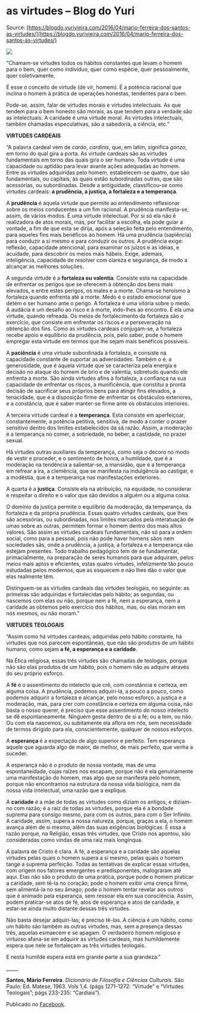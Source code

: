 # as virtudes – Blog do Yuri

Source: [https://blogdo.yurivieira.com/2016/04/mario-ferreira-dos-santos-as-virtudes/](https://blogdo.yurivieira.com/2016/04/mario-ferreira-dos-santos-as-virtudes/)

![](http://blogdo.yurivieira.com/wp-content/uploads/2016/04/marioFerreira.jpg)

“Chamam-se virtudes todos os hábitos constantes que levam o homem para o bem, quer como indivíduo, quer como espécie, quer pessoalmente, quer coletivamente.

É esse o conceito de virtude (de _vir_, homem). É a potência racional que inclina o homem à prática de operações honestas, tendentes para o bem.

Pode-se, assim, falar de virtudes morais e virtudes intelectuais. As que tendem para o bem honesto são morais, as que tendem para a verdade são as intelectuais. A caridade é uma virtude moral. As virtudes intelectuais, também chamadas especulativas, são a sabedoria, a ciência, etc.”

__VIRTUDES CARDEAIS__

“A palavra cardeal vem de _cardo_, _cardinis_, que, em latim, significa _gonzo_, em torno do qual gira a porta. As virtude cardeais são as virtudes fundamentais em torno das quais gira o ser humano. Toda virtude é uma capacidade ou aptidão para levar avante ações adequadas ao homem. Entre as virtudes adquiridas pelo homem, estabelecem-se quatro, que são fundamentais, ou capitais, às quais estão subordinadas outras, que são acessórias, ou subordinadas. Desde a antiguidade, classificou-se como virtudes cardeais: __a prudência, a justiça, a fortaleza e a temperança__.

A __prudência__ é aquela virtude que permite ao entendimento reflexionar sobre os meios conducentes a um fim racional. A prudência manifesta-se, assim, de vários modos. É uma virtude intelectual. Por si só ela não é realizadora de atos morais, mas, por facilitar a escolha, ela pode guiar a vontade, a fim de que esta se dirija, após a seleção feita pelo entendimento, para aqueles fins mais benéficos ao homem. Há uma prudência (sapiência) para conduzir a si mesmo e para conduzir os outros. A prudência exige: reflexão, capacidade atencional, para examinar os juízos e as idéias, e acuidade, para descobrir os meios mais hábeis. Exige, ademais, inteligência, capacidade de resolver com clareza e segurança, de modo a alcançar as melhores soluções.

A segunda virtude é a __fortaleza ou valentia__. Consiste esta na capacidade de enfrentar os perigos que se oferecem à obtenção dos bens mais elevados, e entre estes perigos, os males e a morte. Chama-se heroísmo a fortaleza quando enfrenta até a morte. Medo é o estado emocional que detém o ser humano ante o perigo. A fortaleza é uma vitória sobre o medo. A audácia é um desafio ao risco e à morte, indo-lhes ao encontro. É ela uma virtude, quando refreada. Os meios de fortalecimento da fortaleza são o exercício, que consiste em enfrentar os riscos e a perseveração na obtenção dos fins. Como as virtudes cardeais conjugam-se, a fortaleza recebe apoio e equilíbrio da prudência, pois, pelo saber, pode o homem empregar esta virtude em termos que lhe sejam mais benéficos possíveis.

A __paciência__ é uma virtude subordinada à fortaleza, e consiste na capacidade constante de suportar as adversidades. Também o é, a generosidade, que é aquela virtude que se caracteriza pela energia e decisão no ataque do homem de brio e de valentia, sobretudo quando ele enfrenta a morte. São ainda virtudes afins à fortaleza, a confiança na sua capacidade de enfrentar os riscos, a munificência, que constitui a pronta decisão de sacrificar seus próprios bens para atingir fins elevados, a tenacidade, que é a disposição firme de enfrentar os obstáculos exteriores, e a constância, que é saber manter-se firme ante os obstáculos interiores.

A terceira virtude cardeal é a __temperança__. Esta consiste em aperfeiçoar, constantemente, a potência petitiva, sensitiva, de modo a conter o prazer sensitivo dentro dos limites estabelecidos da sã razão. Assim, a moderação é a temperança no comer, a sobriedade, no beber, a castidade, no prazer sexual.

Há virtudes outras auxiliares da temperança, como seja o decoro no modo de vestir e proceder, e o sentimento de honra, a humildade, que é a moderação na tendência a salientar-se, a mansidão, que é a temperança em refrear a ira, a clemência, que se manifesta na indulgência ao castigar, e a modéstia, que é a temperança nas manifestações exteriores.

A quarta é a __justiça__. Consiste ela na atribuição, na equidade, no considerar e respeitar o direito e o valor que são devidos a alguém ou a alguma coisa.

O domínio da justiça permite o equilíbrio da moderação, da temperança, da fortaleza e da própria prudência. Essas quatro virtudes cardeais, que lhes são acessórias, ou subordinadas, nos limites marcados pela interatuação de umas sobre as outras, permitem formar o homem dentro dos mais altos valores. São assim as virtudes cardeais fundamentais, não só para a ordem social, como para a pessoal, pois não pode haver homens sãos nem sociedades sãs, onde a prudência, a justiça, a fortaleza e a temperança não estejam presentes. Todo trabalho pedagógico tem de se fundamentar, primacialmente, na preparação de seres humanos para que adquiram, pelos meios mais aptos e eficientes, estas quatro virtudes, infelizmente tão pouco estudadas pelos modernos, que as esquecem e não lhes dão o valor que elas realmente têm.

Distinguem-se as virtudes cardeais das virtudes teologais, no seguinte: as primeiras são adquiridas e fortalecidas pelo hábito; as segundas, ou nascemos com elas ou não, porque nem a fé, nem a esperança, nem a caridade as obtemos pelo exercício dos hábitos, mas, ou elas moram em nós mesmos, ou não moram.”

__VIRTUDES TEOLOGAIS__

“Assim como há virtudes cardeais, adquiridas pelo hábito constante, há virtudes que nos parecem espontâneas, que não são produtos de um hábito humano, como sejam __a fé, a esperança e a caridade__.

Na Ética religiosa, essas três virtudes são chamadas de teologais, porque não são elas produtos de um hábito, pois o homem não as adquire através do seu próprio esforço.

A __fé__ é o assentimento do intelecto que crê, com constância e certeza, em alguma coisa. A prudência, podemos adquiri-la, a pouco a pouco, como podemos adquirir a fortaleza e alcançar, pelo nosso esforço, a justiça e a moderação, mas, para crer com constância e certeza em alguma coisa, não basta o nosso querer, é preciso que esse assentimento do nosso intelecto se dê espontaneamente. Ninguém gesta dentro de si a fé; ou a tem, ou não. Ou com ela nascemos, ou subitamente ela aflora em nós, sem necessidade de termos dirigido para ela, conscientemente, qualquer de nossos esforços.

A __esperança__ é a expectação de algo superior e perfeito. Tem esperança aquele que aguarda algo de maior, de melhor, de mais perfeito, que venha a suceder.

A esperança não é o produto de nossa vontade, mas de uma espontaneidade, cujas raízes nos escapam, porque não é ela genuinamente uma manifestação do homem, mas algo que se manifesta pelo homem, porque não encontramos na estrutura da nossa vida biológica, nem da nossa vida intelectual, uma razão que a explique.

A __caridade__ é a mãe de todas as virtudes como diziam os antigos, e diziam-no com razão; é a raiz de todas as virtudes, porque ela é a bondade suprema para consigo mesmo, para com os outros, para com o Ser Infinito. A caridade, assim, supera a nossa natureza, porque, graças a ela, o homem avança além de si mesmo, além das suas exigências biológicas. É essa a razão porque, na Religião, essas três virtudes, que Cristo nos apontou, são consideradas como vindas de uma raiz mais longínqua.

A palavra de Cristo é clara. A fé, a esperança e a caridade são aquelas virtudes pelas quais o homem supera a si mesmo, pelas quais o homem tange a suprema perfeição. Todas as tentativas de explicar essas virtudes, com origem nos fatores emergentes e predisponentes, malograram até aqui. Elas não são o produto de uma prática, porque pode o homem praticar a caridade, sem tê-la no coração; pode o homem exibir uma crença firme, sem alimentá-la no seu âmago; pode o homem tentar revelar aos outros que é animado pela esperança, sem ressoar ela em sua consciência. Assim, podem praticar-se atos de fé, atos de esperança e atos de caridade, e estar-se ainda muito distante dessas três virtudes.

Não basta desejar adquiri-las; é preciso tê-las. A ciência é um hábito, como um hábito são também as outras virtudes, mas, sem a presença dessas três, aquelas esmaecem e se apagam. O verdadeiro homem religioso e virtuoso afana-se em adquirir as virtudes cardeais, mas humildemente espera que nele se fortaleçam as três virtudes teologais.

E nesta humilde espera está em grande parte a sua grandeza.”

\_\_\_\_\_

__Santos, Mário Ferreira__. _Dicionário de Filosofia e Ciências Culturais_. São Paulo: Ed. Matese, 1963. Vols 1,4. (págs 1271-1272: “Virtude” e “Virtudes Teologais”; págs 233-235: “Cardiais”).

Publicado no [Facebook](https://www.facebook.com/yurivs/posts/10153637811833800).
